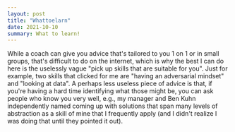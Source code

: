 ```yaml
---
layout: post
title: "Whattoelarn"
date: 2021-10-10
summary: What to learn!
---
```

While a coach can give you advice that's tailored to you 1 on 1 or in small groups, that's difficult to do on the internet, which is why the best I can do here is the uselessly vague "pick up skills that are suitable for you". Just for example, two skills that clicked for me are "having an adversarial mindset" and "looking at data". A perhaps less useless piece of advice is that, if you're having a hard time identifying what those might be, you can ask people who know you very well, e.g., my manager and Ben Kuhn independently named coming up with solutions that span many levels of abstraction as a skill of mine that I frequently apply (and I didn't realize I was doing that until they pointed it out).

